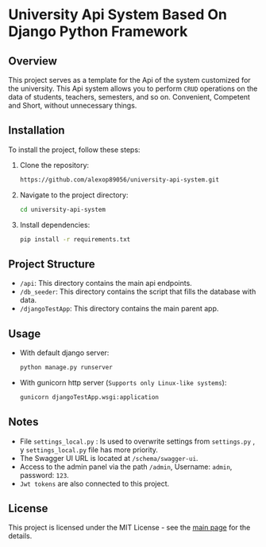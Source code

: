 # University Api System Based On Django Python Framework

## Overview

This project serves as a template for the Api of the system customized for the university. This Api system allows you to perform ``CRUD`` operations on the data of students, teachers, semesters, and so on. Convenient, Competent and Short, without unnecessary things.

## Installation

To install the project, follow these steps:

1. Clone the repository:

   ```bash
   https://github.com/alexop89056/university-api-system.git
2. Navigate to the project directory:
 
    ```bash
    cd university-api-system
3. Install dependencies:
 
    ```bash
    pip install -r requirements.txt

## Project Structure
- ``/api``: This directory contains the main api endpoints.
- ``/db_seeder``: This directory contains the script that fills the database with data.
- ``/djangoTestApp``: This directory contains the main parent app.

## Usage
- With default django server:

   ```bash
   python manage.py runserver
- With gunicorn http server (``Supports only Linux-like systems``):

   ```bash
   gunicorn djangoTestApp.wsgi:application

## Notes
- File ``settings_local.py`` : Is used to overwrite settings from ``settings.py`` , y ``settings_local.py`` file has more priority.
- The Swagger UI URL is located at ``/schema/swagger-ui``.
- Access to the admin panel via the path ``/admin``, Username: ``admin``, password: ``123``.
- ``Jwt tokens`` are also connected to this project.

  
## License
This project is licensed under the MIT License - see the [main page](https://mit-license.org/) for the details.